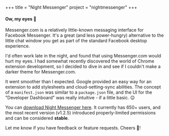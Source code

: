+++
title = "Night Messenger"
project = "nightmessenger"
+++

#### Ow, my eyes :eyes:

Messenger.com is a relatively little-known messaging interface for Facebook Messenger. It's a great (and less power-hungry) alternative to the little chat window you get as part of the standard Facebook desktop experience.

I'd often work late in the night, and found that using Messenger.com would hurt my eyes. I had somewhat recently discovered the world of Chrome extension development, so I decided to dive in and see if I couldn't make a darker theme for Messenger.com. 

It went smoother than I expected. Google provided an easy way for an extension to add stylesheets and cloud-setting-sync abilities. The concept of a `manifest.json` was similar to a `package.json` file, and the UI for the "Developer Dashboard" was really intuitive - if a little basic. :wink:

You can [download Night Messenger here](https://chrome.google.com/webstore/detail/night-messenger/hjhnmilbfdehpgfcojlmmooknnkhgdmh?hl=en). It currently has 650+ users, and the most recent version (v1.2.5) introduced properly-limited permissions and can be considered **stable**.

Let me know if you have feedback or feature requests. Cheers :beer:!